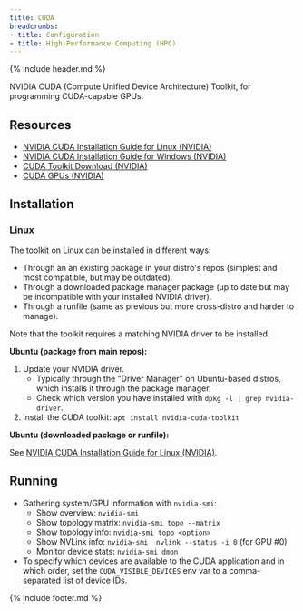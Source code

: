 ```yaml
---
title: CUDA
breadcrumbs:
- title: Configuration
- title: High-Performance Computing (HPC)
---
```

{% include header.md %}

NVIDIA CUDA (Compute Unified Device Architecture) Toolkit, for programming CUDA-capable GPUs.

## Resources

- [NVIDIA CUDA Installation Guide for Linux (NVIDIA)](https://docs.nvidia.com/cuda/cuda-installation-guide-linux/index.html)
- [NVIDIA CUDA Installation Guide for Windows (NVIDIA)](https://docs.nvidia.com/cuda/cuda-installation-guide-microsoft-windows/index.html)
- [CUDA Toolkit Download (NVIDIA)](https://developer.nvidia.com/cuda-downloads)
- [CUDA GPUs (NVIDIA)](https://developer.nvidia.com/cuda-gpus)

## Installation

### Linux

The toolkit on Linux can be installed in different ways:
- Through an an existing package in your distro's repos (simplest and most compatible, but may be outdated).
- Through a downloaded package manager package (up to date but may be incompatible with your installed NVIDIA driver).
- Through a runfile (same as previous but more cross-distro and harder to manage). 

Note that the toolkit requires a matching NVIDIA driver to be installed.

**Ubuntu (package from main repos):**

1. Update your NVIDIA driver.
    - Typically through the "Driver Manager" on Ubuntu-based distros, which installs it through the package manager.
    - Check which version you have installed with `dpkg -l | grep nvidia-driver`.
1. Install the CUDA toolkit: `apt install nvidia-cuda-toolkit`

**Ubuntu (downloaded package or runfile):**

See [NVIDIA CUDA Installation Guide for Linux (NVIDIA)](https://docs.nvidia.com/cuda/cuda-installation-guide-linux/index.html).

## Running

- Gathering system/GPU information with `nvidia-smi`:
    - Show overview: `nvidia-smi`
    - Show topology matrix: `nvidia-smi topo --matrix`
    - Show topology info: `nvidia-smi topo <option>`
    - Show NVLink info: `nvidia-smi  nvlink --status -i 0` (for GPU #0)
    - Monitor device stats: `nvidia-smi dmon`
- To specify which devices are available to the CUDA application and in which order, set the `CUDA_VISIBLE_DEVICES` env var to a comma-separated list of device IDs.

{% include footer.md %}
